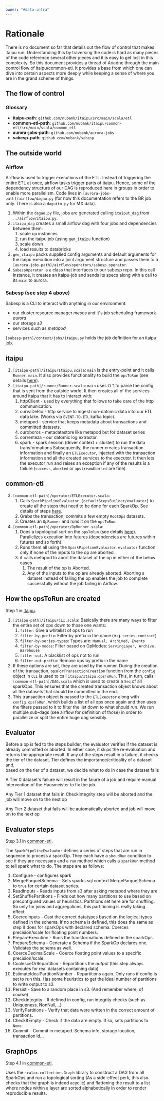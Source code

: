 ```yaml
---
owner: "#data-infra"
---
```


# Rationale

There is no document so far that details out the flow of control that makes
itaipu run. Understanding this by traversing the code is hard as many pieces of
the code reference several other pieces and it is easy to get lost in this
complexity. So this document provides a thread of Ariadne through the main
control flow of itaipu/common-etl. It provides a base from which one can dive
into certain aspects more deeply while keeping a sense of where you are in the
grand scheme of things.

## The flow of control

### Glossary

* **itaipu-path**: `github.com/nubank/itaipu/src/main/scala/etl`
* **common-etl-path**: `github.com/nubank/itaipu/common-etl/src/main/scala/common_etl`
* **aurora-jobs-path**: `github.com/nubank/aurora-jobs`
* **sabesp-path**: `github.com/nubank/sabesp`


## The outside world

### Airflow

Airflow is used to trigger executions of the ETL. Instead of triggering the
entire ETL at once, airflow tasks trigger parts of itaipu. Hence, some of the
dependency structure of our DAG is reproduced here in groups in order to enable
more parallelism. Code lives in `[aurora-jobs-path]/airflow/dagao.py` (for now
this documentation refers to the BR job only. There is also a `daguito.py` for
MX data).

1. Within the `dagao.py` file, jobs are generated calling `itaiput_dag` from
   `../airflow/itaipu.py`.
2. `itaipu_dag` creates a small airflow dag with four jobs and dependencies
   between them:
   1. scale up instances
   2. run the itaipu job (using `gen_itaipu` function)
   3. scale down
   4. load results to databricks
3. `gen_itaipu` packs supplied config arguments and default arguments for the
   itaipu execution into a joint argument structure and passes them to a
   `[aurora-jobs-path]/airflow/operators/sabesp_operator`.
4. `SabespOperator` is a class that interfaces to our sabesp repo. In this call
   instance, it creates an itaipu-job and sends its specs along with a call to
   its `main` to aurora.

### Sabesp (see step 4 above)

Sabesp is a CLI to interact with anything in our environment:

* our cluster resource manager _mesos_ and it's job scheduling framework _aurora_
* our storage _s3_
* services such as _metapod_

`[sabesp-path]/context/jobs/itaipu.py` holds the job definition for an itaipu job.


## itaipu

1. `[itaipu-path]/itaipu/Itaipu.scala`: `main` is the entry-point and it calls
   `Runner.main`. It also provides functionality to build the `opsToRun` (see
   details [here](#how-the-opsToRun-are-created)).
2. `[itaipu-path]/runner/Runner.scala`: `main` uses `CLI` to parse the config
   that is sent from the outside world. It then creates all of the services
   around itaipu that it has to interact with:
   1. httpClient - used by everything that follows to take care of the http
      communication.
   2. curvaDeRio - http service to ingest non-datomic data into our ETL data
      lake. (Works via `EVENT-TO-ETL` kafka topic).
   3. metapod - service that keeps metadata about transactions and committed
      datasets.
   4. ouroboros - metadatastore like metapod but for dataset series
   5. correnteza - our datomic log extractor.
   6. spark - spark session (driver context + cluster) to run the data
      transformations
   Subsequently, the runner creates transaction information and finally an
   `ETLExecutor`, injected with the transaction information and all the created
   services to the executor. It then lets the executor run and raises an exception if any of the
   results is a failure (`success`, `aborted` or `upstreamAborted` are fine).


## common-etl

3. `[common-etl-path]/operator/ETLExecutor.scala`:
   1. Calls `SparkPipelineEvaluator.[defaultStepsBuilder/evaluator]` to create
      all the steps that need to be done for each SparkOp. See details of steps
      [here](#evaluator-steps).
   2. Grabs the transaction, commits a few empty `RootOps` datasets.
   3. Creates an `OpRunner` and runs it on the `opsToRun`.
4. `[common-etl-path]/operator/OpRunner.scala`:
   1. Does a topological sort on the `opsToRun` (see details
      [here](#graphops)). Parallelizes execution into futures (dependencies are
      futures within futures and so forth).
   2. Runs them all using the `SparkPipelineEvaluator.evaluator` function only if
      none of the inputs to the op are aborted.
   3. it calls metapod to abort the dataset of the op in either of the below cases
      1. The result of the op is Aborted.
      2. Any of the inputs to the op are already aborted.
      Aborting a dataset instead of failing the op enables the job to complete
      successfully without the job failing in Airflow.


## How the opsToRun are created

Step 1 in [itaipu](#itaipu).

1. `[itaipu-path]/itaipu/CLI.scala`: Basically there are many ways to filter
   the entire set of ops down to those one wants:
   1. `filter`: Give a whitelist of ops to run
   2. `filter-by-prefix`: Filter by prefix in the name (e.g. `series-contract`)
   3. `filter-by-series-types`: Types are: `Manual, Archived, Events`
   4. `filter-by-modes`: Filter based on OpModes: `ServingLayer, Archive,
      Warehouse`
   5. `filter-out`: A blacklist of ops not to run
   6. `filter-out-prefix`: Remove ops by prefix in the name
2. If these options are set, they are used by the runner. During the creation
   of the transaction, `opsForTransactionCreation` function from the `config`
   object in `CLI` is used to call `itaipu/Itaipu.opsToRun`. This, in turn,
   calls `[common-etl-path]/DAG.scala` which is used to create a `Seq` of all
   sparkOps. This ensures that the created transaction object knows about all
   the datasets that should be committed in the end.
3. This transaction object is passed to the `ETLExecutor` along with
   `config.opsToRun`, which builds a list of all ops once again and then uses
   the filters passed to it to filter the list down to what should run. We run
   multiple sub-dags (see airflow for definition of those) in order to
   parallelize or split the entire huge dag sensibly.

## Evaluator

Before a op is fed to the steps builder, the evaluator verifies if the
dataset is already committed or aborted. In either case, it skips the re-evaluation
and returns the appropriate result. If any of the steps result in a failure, it
checks the tier of the dataset. Tier defines the importance/criticality of a dataset and,    
based on the tier of a dataset, we decide what to do in case the dataset fails

A Tier 0 dataset's failure will result in the faiure of a job and
require manual intervention of the Hausmeister to fix the job.

Any Tier 1 dataset that fails in CheckIntegrity step will be aborted and the job
will move on to the next op

Any Tier 2 dataset that fails will be automatically aborted and job will move on to the next op

## Evaluator steps

Step 3.1 in [common-etl](#common-etl).

The `SparkPipelineEvaluator` defines a series of steps that are run in sequence
to process a sparkOp. They each have a `shoudRun` condition to see if they are
necessary and a `run` method which calls a `sparkRun` method to tell spark what
to do. The steps are as follows:

01. Configure - configures spark
02. MergeParquetSchema - Sets sparks sql context MergeParquetSchema to `true`
    for certain dataset series.
03. ReadInputs - Reads inputs from s3 after asking metapod where they are
04. SetShufflePartitions - Finds out how many partitions to use based on
    preconfigured values or heuristics. Partitions set here are for shuffling.
    So only for joins and aggregations, this partitioning is really taking
    effect.
05. CoerceInputs - Cast the correct datatypes based on the logical types
    defined in the schema. If no schema is defined, this does the same as step
    8 does for sparkOps with declared schema: Coerces precision/scale for
    floating point numbers.
06. PrepareExecution - Runs the transformations defined in the sparkOps.
07. PrepareSchema - Generate a Schema if the SparkOp declares one. Validates
    the schema as well.
08. CoerceDecimalScale - Coerce floating point values to a specific
    precision/scale.
09. CoalesceOrRepartition - Repartitions the _output_ (this step always
    executes for real datasets containing data)
10. EstimateIdealPartitionNumber - Repartitions again. Only runs if config is
    set to run this. Has some heuristics to get the ideal number of partitions
    to write output to s3.
11. Persist - Save to a random place in s3. (And remember where, of course)
12. CheckIntegrity - If defined in config, run integrity checks (such as
    Uniqueness, NonNull,...)
13. VerifyPartitions - Verify that data were written in the correct amount of
    partitions.
14. CheckIfEmpty - Check if the data are empty. If so, sets partitions to
    `None`.
15. Commit - Commit in metapod. Schema info, storage location, transaction
    id...


## GraphOps

Step 4.1 in [common-etl](#common-etl).

Uses the `scalax.collection.Graph` library to construct a DAG from all SparkOps
and run a topological sorting (As a side-effect perk, this also checks that the
graph is indeed acyclic) and flattening the result to a list where nodes within
a layer are sorted alphabetically in order to render reproducible results.
